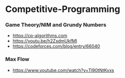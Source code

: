 # Competitive-Programming

### Game Theory/NIM and Grundy Numbers
* https://cp-algorithms.com
* https://youtu.be/h2ZsdmUkfMI
* https://codeforces.com/blog/entry/66040

### Max Flow
* https://www.youtube.com/watch?v=Tl90tNtKvxs
